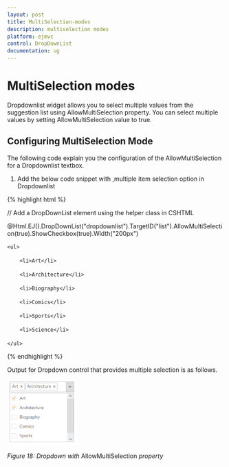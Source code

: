 ```yaml
---
layout: post
title: MultiSelection-modes
description: multiselection modes
platform: ejmvc
control: DropDownList
documentation: ug
---
```


# MultiSelection modes

Dropdownlist widget allows you to select multiple values from the suggestion list using AllowMultiSelection property. You can select multiple values by setting AllowMultiSelection value to true.

## Configuring MultiSelection Mode

The following code explain you the configuration of the AllowMultiSelection for a Dropdownlist textbox.

1. Add the below code snippet with ,multiple item selection option in Dropdownlist





{% highlight html %}

// Add a DropDownList element using the helper class in CSHTML



@Html.EJ().DropDownList("dropdownlist").TargetID("list").AllowMultiSelection(true).ShowCheckbox(true).Width("200px")

<div id="list">

    <ul>

        <li>Art</li>

        <li>Architecture</li>

        <li>Biography</li>

        <li>Comics</li>

        <li>Sports</li>

        <li>Science</li>

    </ul>

</div>

{% endhighlight %}

Output for Dropdown control that provides multiple selection is as follows.


![](MultiSelection-modes_images/MultiSelection-modes_img1.png)



_Figure 18: Dropdown with_ AllowMultiSelection _property_ 

